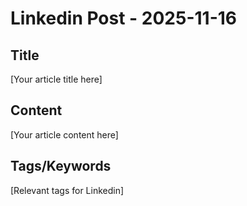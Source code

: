 # Linkedin Post - 2025-11-16

## Title
[Your article title here]

## Content
[Your article content here]

## Tags/Keywords
[Relevant tags for Linkedin]
